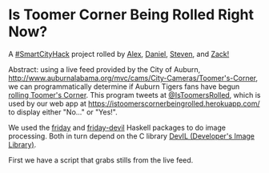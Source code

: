 # Is Toomer Corner Being Rolled Right Now?

A [#SmartCityHack](http://www.global.datafest.net/) project rolled by
[Alex](http://github.com/redxaxder),
[Daniel](http://github.com/friedbrice),
[Steven](http://github.com/StevenClontz),
and [Zack!](http://github.com/ZSarver)

Abstract: using a live feed provided by the City of Auburn,
<http://www.auburnalabama.org/mvc/cams/City-Cameras/Toomer's-Corner>,
we can programmatically determine if Auburn Tigers fans have begun
[rolling Toomer's Corner](http://en.wikipedia.org/wiki/Auburn_University_traditions#Toomer.27s_Corner).
This program tweets at
[@IsToomersRolled](https://twitter.com/IsToomersRolled),
which is used by our web app at
<https://istoomerscornerbeingrolled.herokuapp.com/> to display
either "No..." or "Yes!".

We used the [friday](http://hackage.haskell.org/package/friday) and 
[friday-devil](http://hackage.haskell.org/package/friday-devil) Haskell packages to do 
image processing. Both in turn depend on the C library 
[DevIL (Developer's Image Library)](http://openil.sourceforge.net/).

First we have a script that grabs stills from the live feed.
